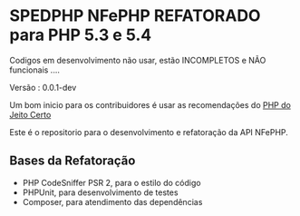 SPEDPHP  NFePHP REFATORADO para PHP 5.3 e 5.4
=============================================

Codigos em desenvolvimento não usar, estão INCOMPLETOS e NÃO funcionais ....

Versão : 0.0.1-dev 

Um bom inicio para os contribuidores é usar as recomendações do [PHP do Jeito Certo](http://br.phptherightway.com/) 

Este é o repositorio para o desenvolvimento e refatoração da API NFePHP.

Bases da Refatoração
---------------------

- PHP CodeSniffer PSR 2, para o estilo do código
- PHPUnit, para desenvolvimento de testes
- Composer, para atendimento das dependências

